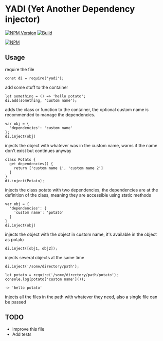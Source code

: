 # YADI (Yet Another Dependency injector)
[![NPM Version][npm-image]][npm-url]
[![Build][travis-image]][travis-url]

[![NPM](https://nodei.co/npm/yadi.png?downloads=true)](https://nodei.co/npm/yadi/)

## Usage
require the file
```
const di = require('yadi');
```
add some stuff to the container
```
let something = () => 'hello potato';
di.add(something, 'custom name');
```
adds the class or function to the container, the optional custom name is recommended to manage the dependencies.

```
var obj = {
  'dependencies': 'custom name'
};
di.inject(obj)
```
injects the object with whatever was in the custom name, warns if the name don't exist but continues anyway
```
class Potato {
  get dependencies() {
    return ['custom name 1', 'custom name 2']
  }
}
di.inject(Potato);
```
injects the class potato with two dependencies, the dependencies are at the definition of the class, meaning they are accessible using static methods
```
var obj = {
  'dependencies': {
    'custom name': 'potato'
  }
}
di.inject(obj)
```
injects the object with the object in custom name, it's available in the object as potato
```
di.inject([obj1, obj2]);
```
injects several objects at the same time
```
di.inject('/some/directory/path');

let potato = require('/some/directory/path/potato');
console.log(potato['custom name']());
```
```
-> 'hello potato'
```
injects all the files in the path with whatever they need, also a single file can be passed
## TODO
* Improve this file
* Add tests

[npm-image]: https://img.shields.io/npm/v/yadi.svg
[npm-url]: https://npmjs.org/package/yadi
[travis-image]: https://img.shields.io/travis/gabriel-rivero/yadi/master.svg
[travis-url]: https://travis-ci.org/gabriel-rivero/yadi
[downloads-image]: https://img.shields.io/npm/dm/mysql2.svg
[downloads-url]: https://npmjs.org/package/mysql2
